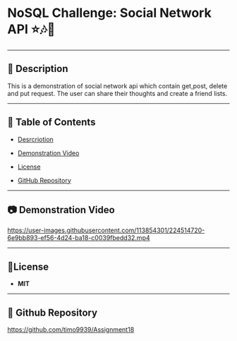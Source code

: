 # NoSQL Challenge: Social Network API	⭐🎶👦
***

## 💬 Description
This is a demonstration of social network api which contain get,post, delete and put request. The user can share their thoughts and create a friend lists.

***

## 📙 Table of Contents
* [Desrcriotion](#description)

* [Demonstration Video](#Demonstration-Video)

* [License](#📝license)

* [GitHub Repository](#🔰-github-repository)

***
## 📷 Demonstration Video



https://user-images.githubusercontent.com/113854301/224514720-6e9bb893-ef56-4d24-ba18-c0039fbedd32.mp4


***
## 📝License
* **MIT**

***

## 🔰 Github Repository
https://github.com/timo9939/Assignment18
